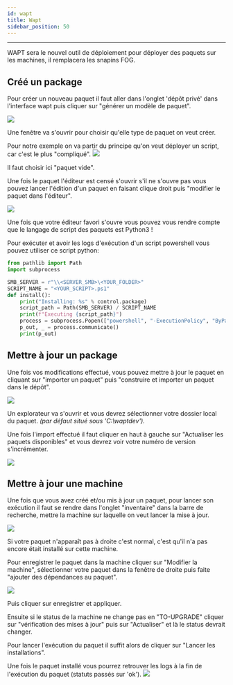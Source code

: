 ```yaml
---
id: wapt
title: Wapt
sidebar_position: 50
---
```

---

WAPT sera le nouvel outil de déploiement pour déployer des paquets sur les machines, il remplacera les snapins FOG.

## Créé un package

Pour créer un nouveau paquet il faut aller dans l'onglet 'dépôt privé' dans l'interface wapt puis cliquer sur "générer un modèle de paquet".

![](/img/it/wapt_packages/wapt_packages_create_menu.PNG)

Une fenêtre va s'ouvrir pour choisir qu'elle type de paquet on veut créer.

Pour notre exemple on va partir du principe qu'on veut déployer un script, car c'est le plus "compliqué".
![](/img/it/wapt_packages/wapt_packages_create_template_package.PNG)

Il faut choisir ici "paquet vide".

Une fois le paquet l'éditeur est censé s'ouvrir s'il ne s'ouvre pas vous pouvez lancer l'édition d'un paquet en faisant clique droit puis "modifier le paquet dans l'éditeur".

![](/img/it/wapt_packages/wapt_packages_edit_package_menu.PNG)

Une fois que votre éditeur favori s'ouvre vous pouvez vous rendre compte que le langage de script des paquets est Python3 !

Pour exécuter et avoir les logs d'exécution d'un script powershell vous pouvez utiliser ce script python:

```py
from pathlib import Path
import subprocess

SMB_SERVER = r"\\<SERVER_SMB>\<YOUR_FOLDER>"
SCRIPT_NAME = "<YOUR_SCRIPT>.ps1"
def install():
    print("Installing: %s" % control.package)
    script_path = Path(SMB_SERVER) / SCRIPT_NAME
    print(f"Executing {script_path}")
    process = subprocess.Popen(["powershell", "-ExecutionPolicy", "ByPass", "-NoProfile", "-File", script_path],  stdout=subprocess.PIPE)
    p_out, _ = process.communicate()
    print(p_out)
```

## Mettre à jour un package

Une fois vos modifications effectué, vous pouvez mettre à jour le paquet en cliquant sur "importer un paquet" puis "construire et importer un paquet dans le dépôt".

![](/img/it/wapt_packages/wapt_packages_import_package_menu.PNG)

Un explorateur va s'ouvrir et vous devrez sélectionner votre dossier local du paquet. _(par défaut situé sous 'C:\waptdev')._

Une fois l'import effectué il faut cliquer en haut à gauche sur "Actualiser les paquets disponibles" et vous devrez voir votre numéro de version s'incrémenter.

![](/img/it/wapt_packages/wapt_packages_import_package_version.PNG)

## Mettre à jour une machine

Une fois que vous avez créé et/ou mis à jour un paquet, pour lancer son exécution il faut se rendre dans l'onglet "inventaire" dans la barre de recherche, mettre la machine sur laquelle on veut lancer la mise à jour.

![](/img/it/wapt_packages/wapt_packages_register_package_in_computer_menu.PNG)

Si votre paquet n'apparaît pas à droite c'est normal, c'est qu'il n'a pas encore était installé sur cette machine.

Pour enregistrer le paquet dans la machine cliquer sur "Modifier la machine", sélectionner votre paquet dans la fenêtre de droite puis faite "ajouter des dépendances au paquet".

![](/img/it/wapt_packages/wapt_packages_register_package_in_computer.PNG)

Puis cliquer sur enregistrer et appliquer.

Ensuite si le status de la machine ne change pas en "TO-UPGRADE" cliquer sur "vérification des mises à jour" puis sur "Actualiser" et là le status devrait changer.

Pour lancer l'exécution du paquet il suffit alors de cliquer sur "Lancer les installations".

Une fois le paquet installé vous pourrez retrouver les logs à la fin de l'exécution du paquet (statuts passés sur 'ok').
![](/img/it/wapt_packages/wapt_packages_end_install_and_log_on_computer.PNG)
